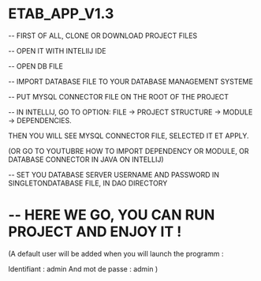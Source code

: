 ﻿# ETAB_APP_V1.3

-- FIRST OF ALL, CLONE OR DOWNLOAD PROJECT FILES

-- OPEN IT WITH INTELIIJ IDE

-- OPEN DB FILE

-- IMPORT DATABASE FILE TO YOUR DATABASE MANAGEMENT SYSTEME

-- PUT MYSQL CONNECTOR FILE ON THE ROOT OF THE PROJECT

-- IN INTELLIJ, GO TO OPTION: FILE -> PROJECT STRUCTURE -> MODULE -> DEPENDENCIES. 

THEN YOU WILL SEE MYSQL CONNECTOR FILE, SELECTED IT ET APPLY.

(OR GO TO YOUTUBRE HOW TO IMPORT DEPENDENCY OR MODULE, OR DATABASE CONNECTOR IN JAVA ON INTELLIJ)

-- SET YOU DATABASE SERVER USERNAME AND PASSWORD IN SINGLETONDATABASE FILE, IN DAO DIRECTORY


# -- HERE WE GO, YOU CAN RUN PROJECT AND ENJOY IT ! 

(A default user will be added when you will launch the programm :

Identifiant : admin And
mot de passe : admin )

